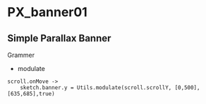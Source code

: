 # PX_banner01
## Simple Parallax Banner 

Grammer
- modulate

```
scroll.onMove -> 
	sketch.banner.y = Utils.modulate(scroll.scrollY, [0,500],[635,685],true) 
```
